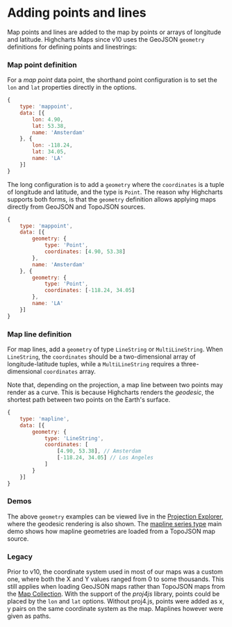 Adding points and lines
===

Map points and lines are added to the map by points or arrays of longitude and latitude. Highcharts Maps since v10 uses the GeoJSON `geometry` definitions for defining points and linestrings:

### Map point definition

For a _map point_ data point, the shorthand point configuration is to set the `lon` and `lat` properties directly in the options.

```js
{
    type: 'mappoint',
    data: [{
        lon: 4.90,
        lat: 53.38,
        name: 'Amsterdam'
    }, {
        lon: -118.24,
        lat: 34.05,
        name: 'LA'
    }]
}
```

The long configuration is to add a `geometry` where the `coordinates` is a tuple of longitude and latitude, and the type is `Point`. The reason why Highcharts supports both forms, is that the `geometry` definition allows applying maps directly from GeoJSON and TopoJSON sources.

```js
{
    type: 'mappoint',
    data: [{
        geometry: {
            type: 'Point',
            coordinates: [4.90, 53.38]
        },
        name: 'Amsterdam'
    }, {
        geometry: {
            type: 'Point',
            coordinates: [-118.24, 34.05]
        },
        name: 'LA'
    }]
}
```

### Map line definition

For map lines, add a `geometry` of type `LineString` or `MultiLineString`. When `LineString`, the `coordinates` should be a two-dimensional array of longitude-latitude tuples, while a `MultiLineString` requires a three-dimensional `coordinates` array.

Note that, depending on the projection, a map line between two points may render as a curve. This is because Highcharts renders the _geodesic_, the shortest path between two points on the Earth's surface.

```js
{
    type: 'mapline',
    data: [{
        geometry: {
            type: 'LineString',
            coordinates: [
                [4.90, 53.38], // Amsterdam
                [-118.24, 34.05] // Los Angeles
            ]
        }
    }]
}
```

### Demos

The above `geometry` examples can be viewed live in the [Projection Explorer](https://highcharts.com/samples/maps/demo/projection-explorer/), where the geodesic rendering is also shown. The [mapline series type](https://highcharts.com/samples/maps/chart/type-mapline/) main demo shows how mapline geometries are loaded from a TopoJSON map source.


### Legacy
Prior to v10, the coordinate system used in most of our maps was a custom one, where both the X and Y values ranged from 0 to some thousands. This still applies when loading GeoJSON maps rather than TopoJSON maps from the [Map Collection](https://code.highcharts.com/mapdata/). With the support of the _proj4js_ library, points could be placed by the `lon` and `lat` options. Without proj4.js, points were added as x, y pairs on the same coordinate system as the map. Maplines however were given as paths.